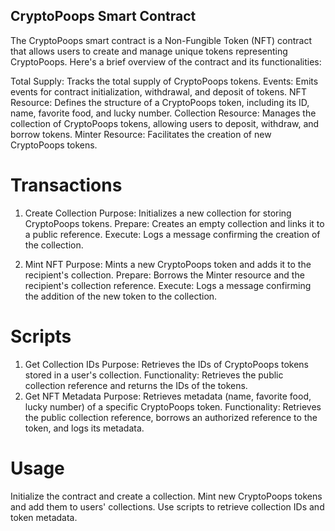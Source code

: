 ## CryptoPoops Smart Contract
The CryptoPoops smart contract is a Non-Fungible Token (NFT) contract that allows users to create and manage unique tokens representing CryptoPoops. Here's a brief overview of the contract and its functionalities:

Total Supply: Tracks the total supply of CryptoPoops tokens.
Events: Emits events for contract initialization, withdrawal, and deposit of tokens.
NFT Resource: Defines the structure of a CryptoPoops token, including its ID, name, favorite food, and lucky number.
Collection Resource: Manages the collection of CryptoPoops tokens, allowing users to deposit, withdraw, and borrow tokens.
Minter Resource: Facilitates the creation of new CryptoPoops tokens.


# Transactions
1. Create Collection
Purpose: Initializes a new collection for storing CryptoPoops tokens.
Prepare: Creates an empty collection and links it to a public reference.
Execute: Logs a message confirming the creation of the collection.

3. Mint NFT
Purpose: Mints a new CryptoPoops token and adds it to the recipient's collection.
Prepare: Borrows the Minter resource and the recipient's collection reference.
Execute: Logs a message confirming the addition of the new token to the collection.

# Scripts
1. Get Collection IDs
Purpose: Retrieves the IDs of CryptoPoops tokens stored in a user's collection.
Functionality: Retrieves the public collection reference and returns the IDs of the tokens.
2. Get NFT Metadata
Purpose: Retrieves metadata (name, favorite food, lucky number) of a specific CryptoPoops token.
Functionality: Retrieves the public collection reference, borrows an authorized reference to the token, and logs its metadata.


# Usage
Initialize the contract and create a collection.
Mint new CryptoPoops tokens and add them to users' collections.
Use scripts to retrieve collection IDs and token metadata.

